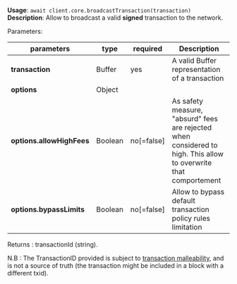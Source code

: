 **Usage**: `await client.core.broadcastTransaction(transaction)`  
**Description**: Allow to broadcast a valid **signed** transaction to the network.

Parameters:

| parameters                | type                | required       | Description                                                                                      |
|---------------------------|---------------------|----------------| ------------------------------------------------------------------------------------------------ |
| **transaction**           | Buffer              | yes            | A valid Buffer representation of a transaction                                                   |
| **options**               | Object              |                |                                                  |
| **options.allowHighFees** | Boolean             | no[=false]     | As safety measure, "absurd" fees are rejected when considered to high. This allow to overwrite that comportement |
| **options.bypassLimits**  | Boolean             | no[=false]     | Allow to bypass default transaction policy rules limitation |

Returns : transactionId (string).

N.B : The TransactionID provided is subject to [transaction malleability](https://hellarcore.readme.io/docs/core-guide-transactions-transaction-malleability), and is not a source of truth (the transaction might be included in a block with a different txid).
